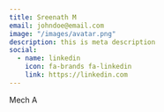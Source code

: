 ```yaml
---
title: Sreenath M
email: johndoe@email.com
image: "/images/avatar.png"
description: this is meta description
social:
  - name: linkedin
    icon: fa-brands fa-linkedin
    link: https://linkedin.com
---
```


Mech A
